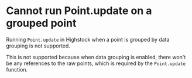 # Cannot run Point.update on a grouped point

Running `Point.update` in Highstock when a point is grouped by data
grouping is not supported.

This is not supported because when data grouping is enabled, there won't be any 
references to the raw points, which is required by the `Point.update` function.
